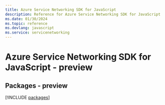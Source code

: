 ```yaml
---
title: Azure Service Networking SDK for JavaScript
description: Reference for Azure Service Networking SDK for JavaScript
ms.date: 01/30/2024
ms.topic: reference
ms.devlang: javascript
ms.service: servicenetworking
---
```

# Azure Service Networking SDK for JavaScript - preview
## Packages - preview
[!INCLUDE [packages](service-networking-index.md)]